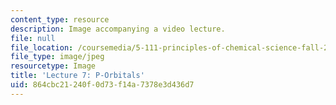 ```yaml
---
content_type: resource
description: Image accompanying a video lecture.
file: null
file_location: /coursemedia/5-111-principles-of-chemical-science-fall-2008/864cbc21240f0d73f14a7378e3d436d7_7.jpg
file_type: image/jpeg
resourcetype: Image
title: 'Lecture 7: P-Orbitals'
uid: 864cbc21-240f-0d73-f14a-7378e3d436d7
---
```

